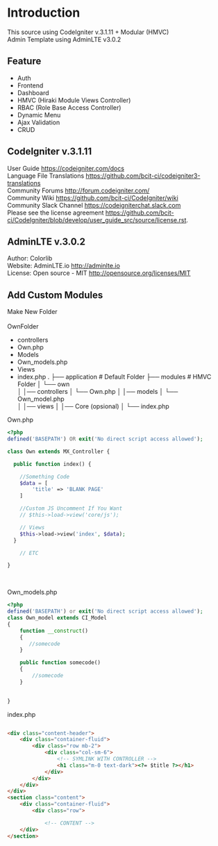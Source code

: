 # Introduction

This source using CodeIgniter v.3.1.11 + Modular (HMVC)<br />
Admin Template using AdminLTE v3.0.2


## Feature

- Auth
- Frontend
- Dashboard
- HMVC (Hiraki Module Views Controller)
- RBAC (Role Base Access Controller)
- Dynamic Menu
- Ajax Validation
- CRUD




## CodeIgniter v.3.1.11

User Guide <https://codeigniter.com/docs><br />
Language File Translations <https://github.com/bcit-ci/codeigniter3-translations><br />
Community Forums <http://forum.codeigniter.com/><br />
Community Wiki <https://github.com/bcit-ci/CodeIgniter/wiki><br />
Community Slack Channel <https://codeigniterchat.slack.com><br />
Please see the license agreement <https://github.com/bcit-ci/CodeIgniter/blob/develop/user_guide_src/source/license.rst>.

## AdminLTE v.3.0.2

Author: Colorlib<br />
Website: AdminLTE.io <http://adminlte.io><br />
License: Open source - MIT <http://opensource.org/licenses/MIT>


## Add Custom Modules


Make New Folder <br />
<br />
OwnFolder
- controllers
- Own.php
- Models
- Own_models.php
- Views
- index.php
 .
    ├── application                 # Default Folder
    ├── modules                     # HMVC Folder
    │   └── own               
    │       │── controllers
    │           └── Own.php
    │       │── models 
    │           └── Own_model.php              
    │       │── views
    │           │── Core (opsional)
    │           └── index.php               
    

Own.php

```php
<?php
defined('BASEPATH') OR exit('No direct script access allowed');

class Own extends MX_Controller {

  public function index() {

    //Something Code
    $data = [
        'title' => 'BLANK PAGE'
    ]

    //Custom JS Uncomment If You Want
    // $this->load->view('core/js');

    // Views
    $this->load->view('index', $data);
  }

    // ETC

}
```
<br/>

Own_models.php

```php
<?php
defined('BASEPATH') or exit('No direct script access allowed');
class Own_model extends CI_Model
{
    function __construct()
    {
       //somecode
    }

    public function somecode()
    {
        //somecode
    }

   
}

```
index.php

```html

<div class="content-header">
    <div class="container-fluid">
        <div class="row mb-2">
            <div class="col-sm-6">
                <!-- SYMLINK WITH CONTROLLER -->
                <h1 class="m-0 text-dark"><?= $title ?></h1>
            </div>
        </div>
    </div>
</div>
<section class="content">
    <div class="container-fluid">
        <div class="row">

            <!-- CONTENT -->
    </div>
</section>

```